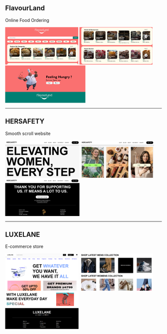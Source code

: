 
<h2>FlavourLand</h2>
<p>Online Food Ordering</p>
<div align="left">
<img height=120 src="https://github.com/isudiptodas/isudiptodas/blob/main/Projects/FlavourLand/flavourland%201.png" alt="flavourland-logo"/>
<img height=120 src="https://github.com/isudiptodas/isudiptodas/blob/main/Projects/FlavourLand/flavourland%202.png" alt="flavourland-logo"/>
<img height=120 src="https://github.com/isudiptodas/isudiptodas/blob/main/Projects/FlavourLand/flavourland%203.png" alt="flavourland-logo"/>
</div>

***
###

<h2>HERSAFETY</h2>
<p>Smooth scroll website</p>
<div align="left">
<img height=120 src="https://github.com/isudiptodas/isudiptodas/blob/main/Projects/HERSAFETY/hersafety%201.png" alt="hersafety-logo"/>
<img height=120 src="https://github.com/isudiptodas/isudiptodas/blob/main/Projects/HERSAFETY/hersafety%202.png" alt="hersafety-logo"/>
<img height=120 src="https://github.com/isudiptodas/isudiptodas/blob/main/Projects/HERSAFETY/hersafety%203.png" alt="hersafety-logo"/>
</div>

***
###

<h2>LUXELANE</h2>
<p>E-commerce store</p>
<div align="left">
<img height=120 src="https://github.com/isudiptodas/isudiptodas/blob/main/Projects/LUXELANE/luxelane%201.png" alt="luxelane logo"/>
<img height=120 src="https://github.com/isudiptodas/isudiptodas/blob/main/Projects/LUXELANE/luxelane%202.png" alt="luxelane logo"/>
<img height=120 src="https://github.com/isudiptodas/isudiptodas/blob/main/Projects/LUXELANE/luxelane%203.png" alt="luxelane logo"/>
</div>





